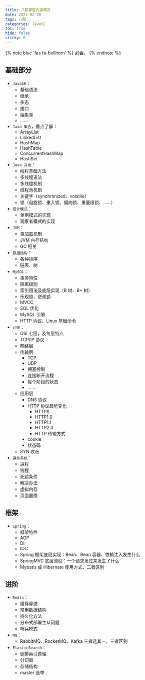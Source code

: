 ```yaml
---
title: 八股掌握内容概览
date: 2023-02-28
tags: 八股
categories: JavaSE
toc: true
hide: false
sticky: 0
---
```


{% note blue 'fas fa-bullhorn' %}
必会。
{% endnote %}

## 基础部分

- `JavaSE`： 
	- 基础语法
	- 继承
	- 多态
	- 接口
	- 抽象类
	-  ……
- `Java 集合`，重点了解：
	- ArrayList
	- LinkedList
	- HashMap
	- HashTable
	- ConcurrentHashMap
	- HashSet
- `Java 并发`：
	- 线程基础方法
	- 多线程语法
	- 多线程机制
	- 线程池机制
	- 关键字（synchronized、volatile）
	- 锁（自旋锁、重入锁、偏向锁、重量级锁、……）
- `设计模式`：
	- 单例模式的实现
	- 观察者模式的实现
- `JVM`：
	- 类加载机制
	- JVM 内存结构
	- GC 相关
- `数据结构`：
	- 各种排序
	- 链表、树
- `MySQL`：
	- 事务特性
	- 隔离级别
	- 索引用法及底层实现（B 树、B+ 树）
	- 乐观锁、悲观锁
	- MVCC
	- SQL 优化
	- MySQL 引擎
	- HTTP 协议、Linux 基础命令
- `计网`：
	- OSI 七层，及每层特点
	- TCP/IP 协议
	- 网络层
	- 传输层
		- TCP
		- UDP
		- 拥塞控制
		- 连接断开流程
		- 每个阶段的状态
		- ……
	- 应用层
		- DNS 协议
		- HTTP 协议趋势变化
			- HTTPS
			- HTTP1.0
			- HTTP1.1
			- HTTP2.0
			- HTTP 传输方式
		- cookie
		- 状态码
	- SYN 攻击
- `操作系统`：
	- 进程
	- 线程
	- 死锁条件
	- 解决办法
	- 虚拟内存
	- 页面置换

## 框架

- `Spring`：
	- 框架特性
	- AOP
	- DI
	- IOC
	- Spring 框架底层实现：Bean、Bean 容器、依赖注入发生什么
	- SpringMVC 底层流程：一个请求发过来发生了什么
	- Mybatis 或 Hibernate 使用方式、二者区别

## 进阶

- `Redis`：
	- 缓存穿透
	- 常用数据结构
	- 持久化方法
	- 分布式部署主从问题
	- 哨兵模式
- `MQ`：
	- RabbitMQ、RocketMQ、Kafka 三者选其一，三者区别
- `ElasticSearch`：
	- 倒排索引原理
	- 分词器
	- 存储结构
	- master 选举
